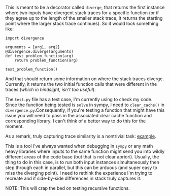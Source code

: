 This is meant to be a decorator called `diverge`, that returns the first instance where two inputs have divergent stack traces for a specific function (or if they agree up to the length of the smaller stack trace, it returns the starting point where the larger stack trace continues). So it would look something like:

```
import divergence

arguments = [arg1, arg2]
@divergence.diverge(arguments)
def test_problem_function(arg)
    return problem_function(arg)

test_problem_function()
```
And that should return some information on where the stack traces diverge. Currently, it returns the
two initial function calls that were different in the traces (*which in hindsight, isn't too useful*).

The `test.py` file has a test case, I'm currently using to check my code. Since the function being tested is `solve` in sympy, I need to `clear_cache()` in `divergence.py`.Consequently, if you're testing a function that might have this issue you will need to pass in the associated clear cache function and corresponding library. I can't think of a better way to do this for the moment.   

As a remark, truly capturing trace similarity is a nontrivial task: [example](https://arxiv.org/pdf/2009.12590.pdf).

This is a tool i've always wanted when debugging in `sympy` or any math heavy libraries where inputs to the same function might send you into wildly different areas of the code base (but that is not clear apriori). Usually, the thing to do in this case, is to run both input instances simultaneously then step through each in parallel, but this can be arduous (and super easy to miss the diverging point). I need to rethink the experience I'm trying to recreate and if side-by-side differences in stack truly captures it. 


NOTE: This will crap the bed on testing recursive functions.

